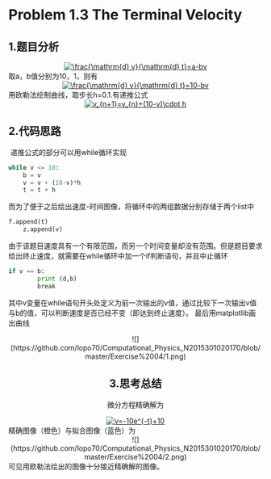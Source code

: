 # Problem 1.3 The Terminal Velocity
## 1.题目分析
<div align=center><a href="https://www.codecogs.com/eqnedit.php?latex=\frac{\mathrm{d}&space;v}{\mathrm{d}&space;t}=a-bv" target="_blank"><img src="https://latex.codecogs.com/gif.latex?\frac{\mathrm{d}&space;v}{\mathrm{d}&space;t}=a-bv" title="\frac{\mathrm{d} v}{\mathrm{d} t}=a-bv" /></a>
<div align=left>取a，b值分别为10，1，则有
<div align=center><a href="https://www.codecogs.com/eqnedit.php?latex=\frac{\mathrm{d}&space;v}{\mathrm{d}&space;t}=10-bv" target="_blank"><img src="https://latex.codecogs.com/gif.latex?\frac{\mathrm{d}&space;v}{\mathrm{d}&space;t}=10-bv" title="\frac{\mathrm{d} v}{\mathrm{d} t}=10-bv" /></a>
<div align=left>用欧勒法绘制曲线，取步长h=0.1.有递推公式
<div align=center><a href="https://www.codecogs.com/eqnedit.php?latex=v_{n&plus;1}=v_{n}&plus;(10-v)\cdot&space;h" target="_blank"><img src="https://latex.codecogs.com/gif.latex?v_{n&plus;1}=v_{n}&plus;(10-v)\cdot&space;h" title="v_{n+1}=v_{n}+(10-v)\cdot h" /></a>

<div align=left>
 
 ## 2.代码思路
  递推公式的部分可以用while循环实现
```python
while v <= 10:
    b = v
    v = v + (10-v)*h
    t = t + h
```
而为了便于之后绘出速度-时间图像，将循环中的两组数据分别存储于两个list中
```python
f.append(t)
    z.append(v)
 ```
由于该题目速度具有一个有限范围，而另一个时间变量却没有范围。但是题目要求给出终止速度，就需要在while循环中加一个if判断语句，并且中止循环
```python 
if v == b:
        print (d,b)
        break 
```
其中v变量在while语句开头处定义为前一次输出的v值，通过比较下一次输出v值与b的值，可以判断速度是否已经不变（即达到终止速度）。
最后用matplotlib画出曲线

<div align=center>![](https://github.com/lopo70/Computational_Physics_N2015301020170/blob/master/Exercise%2004/1.png)
 
 ## 3.思考总结
 微分方程精确解为
 <div align=center><a href="https://www.codecogs.com/eqnedit.php?latex=v=-10e^{-t}&plus;10" target="_blank"><img src="https://latex.codecogs.com/gif.latex?v=-10e^{-t}&plus;10" title="v=-10e^{-t}+10" /></a>

<div align=left>精确图像（橙色）与拟合图像（蓝色）为

<div align=center>![](https://github.com/lopo70/Computational_Physics_N2015301020170/blob/master/Exercise%2004/2.png)
 
 <div align=left>可见用欧勒法绘出的图像十分接近精确解的图像。
